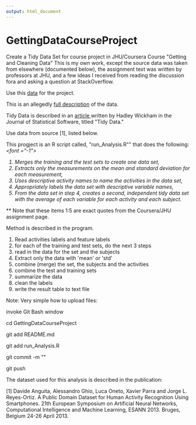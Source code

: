 ```yaml
---
output: html_document
---
```

# GettingDataCourseProject

Create a Tidy Data Set for course project in JHU/Coursera Course "Getting and Cleaning Data" 
This is my own work, except the source data was taken from elsewhere (documented below),
the assignment text was written by professors at JHU, and a few ideas I received from
reading the discussion fora and asking a question at StackOverflow.

Use this <a href="https://d396qusza40orc.cloudfront.net/getdata%2Fprojectfiles%2FUCI%20HAR%20Dataset.zip">data</a> for the project.
   

This is an allegedly <a href="http://archive.ics.uci.edu/ml/datasets/Human+Activity+Recognition+Using+Smartphones">full description</a> of the data.


Tidy Data is described in an <a href="http://vita.had.co.nz/papers/tidy-data.pdf">article </a> written by Hadley Wickham in the Journal of Statistical Software, titled "Tidy Data."

Use data from source [1], listed below.

This progject is an R script called, "run_Analysis.R"" that does the following:
<i>
<font ="-1">
<ol type="1">
<li> Merges the training and the test sets to create one data set,</li>
<li> Extracts only the measurements on the mean and standard deviation for each measurement, </li>
<li> Uses descriptive activity names to name the activities in the data set,</li>
<li> Appropriately labels the data set with descriptive variable names, </li>
<li> From the data set in step 4, creates a second, independent tidy data set with the average of each variable for each activity and each subject.</li>
</ol>
</font>
</i>
** Note that these items 1:5 are exact quotes from the Coursera/JHU assignment page.

Method is described in the program.
<ol type="1">
<li>Read activities labels and feature labels</li>
<li> for each of the training and test sets, do the next 3 steps</li>
<li> read in the data for the set and the subjects</li>
<li>Extract only the data with 'mean' or 'std' </li>
<li> combine (merge) the set, the subjects and the activities</li>
<li> combine the test and training sets</li>
<li> summarize the data</li>
<li> clean the labels</li>
<li> write the result table to text file </li>
</ol>


Note: Very simple how to upload files: <p>
invoke Git Bash window<p>
cd GettingDataCourseProject<p>
git add README.md <p>
git add run_Analysis.R<p>
git commit -m "<blurb about changes>" <p>
git push
<br />

The dataset used for this analysis is described in the publication: <p />
[1] Davide Anguita, Alessandro Ghio, Luca Oneto, Xavier Parra and Jorge L. Reyes-Ortiz. A Public Domain Dataset for Human Activity Recognition Using Smartphones. 21th European Symposium on Artificial Neural Networks, Computational Intelligence and Machine Learning, ESANN 2013. Bruges, Belgium 24-26 April 2013.

